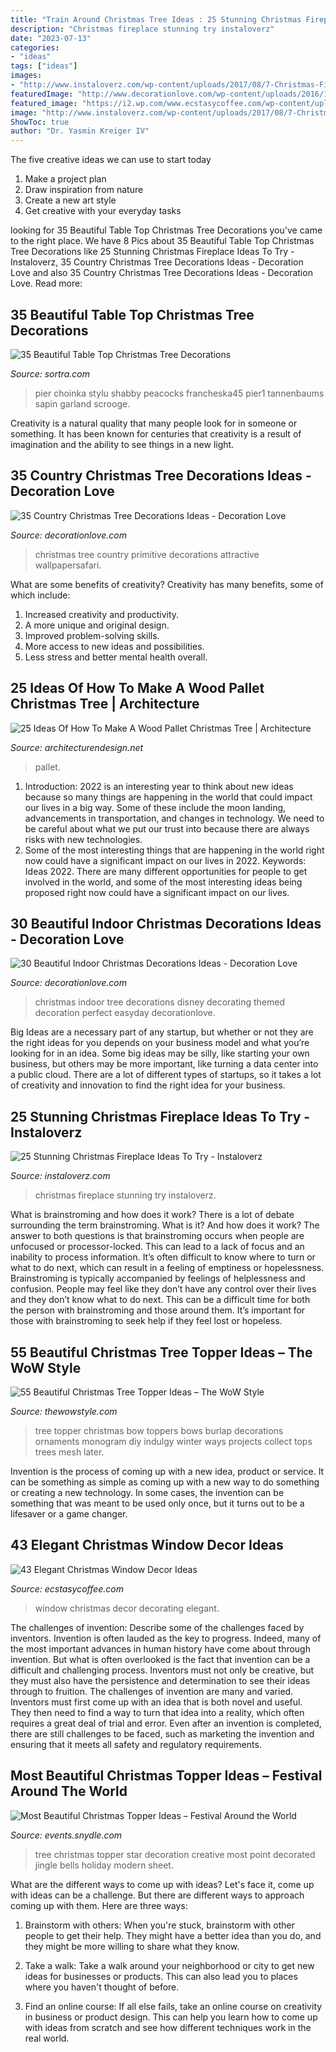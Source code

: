```yaml
---
title: "Train Around Christmas Tree Ideas : 25 Stunning Christmas Fireplace Ideas To Try"
description: "Christmas fireplace stunning try instaloverz"
date: "2023-07-13"
categories:
- "ideas"
tags: ["ideas"]
images:
- "http://www.instaloverz.com/wp-content/uploads/2017/08/7-Christmas-Fireplace-Ideas.jpg"
featuredImage: "http://www.decorationlove.com/wp-content/uploads/2016/10/Primitive-Country-Christmas-Tree-Fine-Design.jpg"
featured_image: "https://i2.wp.com/www.ecstasycoffee.com/wp-content/uploads/2016/10/Christmas-window-decorating-ideas.jpg"
image: "http://www.instaloverz.com/wp-content/uploads/2017/08/7-Christmas-Fireplace-Ideas.jpg"
ShowToc: true
author: "Dr. Yasmin Kreiger IV"
---
```



The five creative ideas we can use to start today
1. Make a project plan
2. Draw inspiration from nature
3. Create a new art style
4. Get creative with your everyday tasks 

	

		
looking for 35 Beautiful Table Top Christmas Tree Decorations you've came to the right place. We have 8 Pics about 35 Beautiful Table Top Christmas Tree Decorations like 25 Stunning Christmas Fireplace Ideas To Try - Instaloverz, 35 Country Christmas Tree Decorations Ideas - Decoration Love and also 35 Country Christmas Tree Decorations Ideas - Decoration Love. Read more:
		
    
## 35 Beautiful Table Top Christmas Tree Decorations

<img loading=lazy src="https://www.sortra.com/wp-content/uploads/2014/12/tabletop-christmas-tree04.jpg" onerror="this.onerror=null;this.src='https://tse2.mm.bing.net/th?id=OIP.KrgqEToBsvogVp5vMrdb6wHaI5&amp;pid=15.1';" alt="35 Beautiful Table Top Christmas Tree Decorations">

_Source: sortra.com_

>pier choinka stylu shabby peacocks francheska45 pier1 tannenbaums sapin garland scrooge. 

	

Creativity is a natural quality that many people look for in someone or something. It has been known for centuries that creativity is a result of imagination and the ability to see things in a new light.

    
## 35 Country Christmas Tree Decorations Ideas - Decoration Love

<img loading=lazy src="http://www.decorationlove.com/wp-content/uploads/2016/10/Primitive-Country-Christmas-Tree-Fine-Design.jpg" onerror="this.onerror=null;this.src='https://tse3.mm.bing.net/th?id=OIP.t6yur2CYchuXuqirE8IJxgHaJ4&amp;pid=15.1';" alt="35 Country Christmas Tree Decorations Ideas - Decoration Love">

_Source: decorationlove.com_

>christmas tree country primitive decorations attractive wallpapersafari. 

	

What are some benefits of creativity?
Creativity has many benefits, some of which include: 
1. Increased creativity and productivity.
2. A more unique and original design.
3. Improved problem-solving skills.
4. More access to new ideas and possibilities. 
5. Less stress and better mental health overall.

    
## 25 Ideas Of How To Make A Wood Pallet Christmas Tree | Architecture

<img loading=lazy src="https://cdn.architecturendesign.net/wp-content/uploads/2015/12/AD-Ideas-Of-How-To-Make-A-Wood-Pallet-Christmas-Tree-05.jpg" onerror="this.onerror=null;this.src='https://tse3.mm.bing.net/th?id=OIP.UI2o13JJdYA4b97k0_iWMQHaLH&amp;pid=15.1';" alt="25 Ideas Of How To Make A Wood Pallet Christmas Tree | Architecture">

_Source: architecturendesign.net_

>pallet. 

	

1) Introduction: 2022 is an interesting year to think about new ideas because so many things are happening in the world that could impact our lives in a big way. Some of these include the moon landing, advancements in transportation, and changes in technology. We need to be careful about what we put our trust into because there are always risks with new technologies.
2) Some of the most interesting things that are happening in the world right now could have a significant impact on our lives in 2022. Keywords: Ideas 2022. There are many different opportunities for people to get involved in the world, and some of the most interesting ideas being proposed right now could have a significant impact on our lives.

    
## 30 Beautiful Indoor Christmas Decorations Ideas - Decoration Love

<img loading=lazy src="http://www.decorationlove.com/wp-content/uploads/2016/09/Disney-themed-Christmas-Tree.jpg" onerror="this.onerror=null;this.src='https://tse4.mm.bing.net/th?id=OIP.-Rcvp4eebu8nlsFBNb4DrAHaLH&amp;pid=15.1';" alt="30 Beautiful Indoor Christmas Decorations Ideas - Decoration Love">

_Source: decorationlove.com_

>christmas indoor tree decorations disney decorating themed decoration perfect easyday decorationlove. 

	

Big Ideas are a necessary part of any startup, but whether or not they are the right ideas for you depends on your business model and what you’re looking for in an idea. Some big ideas may be silly, like starting your own business, but others may be more important, like turning a data center into a public cloud. There are a lot of different types of startups, so it takes a lot of creativity and innovation to find the right idea for your business.

    
## 25 Stunning Christmas Fireplace Ideas To Try - Instaloverz

<img loading=lazy src="http://www.instaloverz.com/wp-content/uploads/2017/08/7-Christmas-Fireplace-Ideas.jpg" onerror="this.onerror=null;this.src='https://tse1.mm.bing.net/th?id=OIP.eB2tYACiJoNxnFulTW5RygHaLH&amp;pid=15.1';" alt="25 Stunning Christmas Fireplace Ideas To Try - Instaloverz">

_Source: instaloverz.com_

>christmas fireplace stunning try instaloverz. 

	

What is brainstroming and how does it work?
There is a lot of debate surrounding the term brainstroming. What is it? And how does it work? The answer to both questions is that brainstroming occurs when people are unfocused or processor-locked. This can lead to a lack of focus and an inability to process information. It’s often difficult to know where to turn or what to do next, which can result in a feeling of emptiness or hopelessness.
Brainstroming is typically accompanied by feelings of helplessness and confusion. People may feel like they don’t have any control over their lives and they don’t know what to do next. This can be a difficult time for both the person with brainstroming and those around them. It’s important for those with brainstroming to seek help if they feel lost or hopeless.

    
## 55 Beautiful Christmas Tree Topper Ideas – The WoW Style

<img loading=lazy src="http://thewowstyle.com/wp-content/uploads/2014/11/2413.jpg" onerror="this.onerror=null;this.src='https://tse3.mm.bing.net/th?id=OIP.8HRExZ_eiz1f4Uyr4GKtlwHaJ4&amp;pid=15.1';" alt="55 Beautiful Christmas Tree Topper Ideas – The WoW Style">

_Source: thewowstyle.com_

>tree topper christmas bow toppers bows burlap decorations ornaments monogram diy indulgy winter ways projects collect tops trees mesh later. 

	

Invention is the process of coming up with a new idea, product or service. It can be something as simple as coming up with a new way to do something or creating a new technology. In some cases, the invention can be something that was meant to be used only once, but it turns out to be a lifesaver or a game changer.

    
## 43 Elegant Christmas Window Decor Ideas

<img loading=lazy src="https://i2.wp.com/www.ecstasycoffee.com/wp-content/uploads/2016/10/Christmas-window-decorating-ideas.jpg" onerror="this.onerror=null;this.src='https://tse2.mm.bing.net/th?id=OIP.n6Bta0rtk2H_u4OIMRBPcAHaJ1&amp;pid=15.1';" alt="43 Elegant Christmas Window Decor Ideas">

_Source: ecstasycoffee.com_

>window christmas decor decorating elegant. 

	

The challenges of invention: Describe some of the challenges faced by inventors.
Invention is often lauded as the key to progress. Indeed, many of the most important advances in human history have come about through invention. But what is often overlooked is the fact that invention can be a difficult and challenging process. Inventors must not only be creative, but they must also have the persistence and determination to see their ideas through to fruition.
The challenges of invention are many and varied. Inventors must first come up with an idea that is both novel and useful. They then need to find a way to turn that idea into a reality, which often requires a great deal of trial and error. Even after an invention is completed, there are still challenges to be faced, such as marketing the invention and ensuring that it meets all safety and regulatory requirements.

    
## Most Beautiful Christmas Topper Ideas – Festival Around The World

<img loading=lazy src="https://events.snydle.com/files/2016/11/christmas-tree-topper-ideas-10.jpg" onerror="this.onerror=null;this.src='https://tse4.mm.bing.net/th?id=OIP.8JCjPLj1hSYMIlJK3JNm8QHaLG&amp;pid=15.1';" alt="Most Beautiful Christmas Topper Ideas – Festival Around the World">

_Source: events.snydle.com_

>tree christmas topper star decoration creative most point decorated jingle bells holiday modern sheet. 

	

What are the different ways to come up with ideas?
Let's face it, come up with ideas can be a challenge. But there are different ways to approach coming up with them. Here are three ways: 
1. Brainstorm with others: When you're stuck, brainstorm with other people to get their help. They might have a better idea than you do, and they might be more willing to share what they know.

2. Take a walk: Take a walk around your neighborhood or city to get new ideas for businesses or products. This can also lead you to places where you haven't thought of before.

3. Find an online course: If all else fails, take an online course on creativity in business or product design. This can help you learn how to come up with ideas from scratch and see how different techniques work in the real world.

